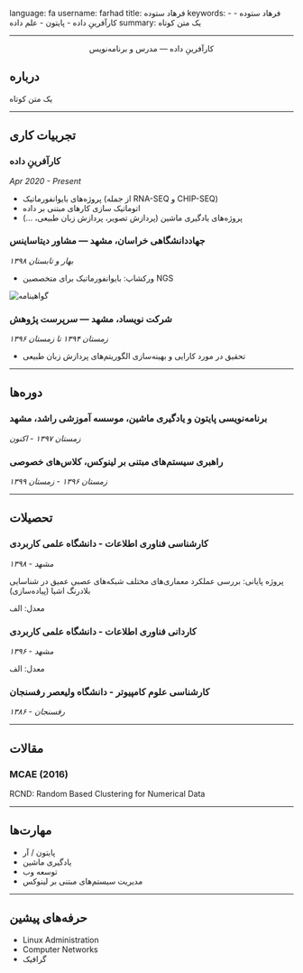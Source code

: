 
language: fa
username: farhad
title: فرهاد ستوده
keywords:
    - فرهاد ستوده
    - کارآفرینِ داده
    - پایتون
    - علم داده
summary: یک متن کوتاه

---
<p align=center>
کارآفرینِ داده — مدرس و برنامه‌نویس
</p>

## درباره
یک متن کوتاه


---
## تجربیات کاری

### کارآفرینِ داده
*Apr 2020 - Present*

- پروژه‌های بایوانفورماتیک (از جمله RNA-SEQ و CHIP-SEQ)
- اتوماتیک سازی کارهای مبتنی بر داده
- پروژه‌های یادگیری ماشین (پردازش تصویر، پردازش زبان طبیعی، ...)


### جهاددانشگاهی خراسان، مشهد — مشاور دیتاساینس

*بهار و تابستان ۱۳۹۸*

- ورکشاپ: بایوانفورماتیک برای متخصصین NGS

![گواهینامه](farhad/acecr.jpg)

### شرکت نویساد، مشهد — سرپرست پژوهش

*زمستان ۱۳۹۴ تا زمستان ۱۳۹۶*

- تحقیق در مورد کارایی و بهینه‌سازی الگوریتم‌های پردازش زبان طبیعی

---
## دوره‌ها
### برنامه‌نویسی پایتون و یادگیری ماشین، موسسه آموزشی راشد، مشهد

*زمستان ۱۳۹۷ - اکنون*

### راهبری سیستم‌های مبتنی بر لینوکس، کلاس‌های خصوصی

*زمستان ۱۳۹۶ - زمستان ۱۳۹۹*

---
## تحصیلات
### کارشناسی فناوری اطلاعات - دانشگاه علمی کاربردی

*مشهد - ۱۳۹۸*

پروژه پایانی: بررسی عملکرد معماری‌های مختلف شبکه‌های عصبی عمیق در شناسایی بلادرنگ اشیا (پیاده‌سازی)

معدل: الف

### کاردانی فناوری اطلاعات - دانشگاه علمی کاربردی
*مشهد - ۱۳۹۶*

معدل: الف
### کارشناسی علوم کامپیوتر - دانشگاه ولیعصر رفسنجان

*رفسنجان - ۱۳۸۶*

---
## مقالات
### MCAE (2016)

RCND: Random Based Clustering for Numerical Data

---
## مهارت‌ها
- پایتون / آر
- یادگیری ماشین
- توسعه وب
- مدیریت سیستم‌های مبتنی بر لینوکس

---
## حرفه‌های پیشین
- Linux Administration
- Computer Networks
- گرافیک
